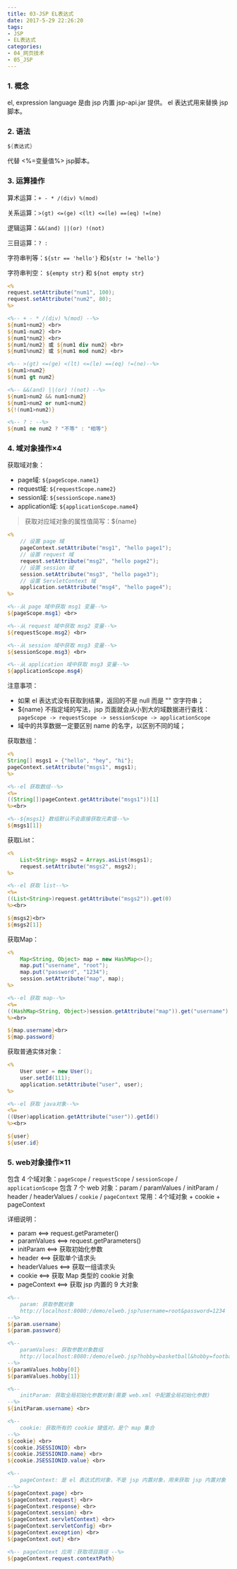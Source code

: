 ```yaml
---
title: 03-JSP EL表达式
date: 2017-5-29 22:26:20
tags:
- JSP
- EL表达式
categories: 
- 04_网页技术
- 05_JSP
---
```


### 1. 概念

el, expression language 是由 jsp 内置 jsp-api.jar 提供。
el 表达式用来替换 jsp 脚本。



### 2. 语法

```java
${表达式}
```

代替 <%=变量值%> jsp脚本。



### 3. 运算操作

算术运算：`+ - * /(div) %(mod)`

关系运算：`>(gt) <=(ge) <(lt) <=(le) ==(eq) !=(ne)`

逻辑运算：`&&(and) ||(or) !(not)`

三目运算：`? :`

字符串判等：`${str == 'hello'}` 和`${str != 'hello'}`

字符串判空： `${empty str}` 和 `${not empty str}`

```jsp
<%
request.setAttribute("num1", 100);
request.setAttribute("num2", 80);
%>

<%-- + - * /(div) %(mod) --%>
${num1+num2} <br>
${num1-num2} <br>
${num1*num2} <br>
${num1/num2} 或 ${num1 div num2} <br>
${num1%num2} 或 ${num1 mod num2} <br>

<%-- >(gt) <=(ge) <(lt) <=(le) ==(eq) !=(ne)--%>
${num1>num2}
${num1 gt num2}

<%-- &&(and) ||(or) !(not) --%>
${num1>num2 && num1<num2}
${num1>num2 or num1<num2}
${!(num1>num2)}

<%-- ? : --%>
${num1 ne num2 ? "不等" : "相等"}
```



### 4. 域对象操作×4

获取域对象：

* page域: `${pageScope.name1}`
* request域: `${requestScope.name2}`
* session域: `${sessionScope.name3}`
* application域: `${applicationScope.name4}`

> 获取对应域对象的属性值简写：${name}

```jsp
<%
    // 设置 page 域
    pageContext.setAttribute("msg1", "hello page1");
    // 设置 request 域
    request.setAttribute("msg2", "hello page2");
    // 设置 session 域
    session.setAttribute("msg3", "hello page3");
    // 设置 ServletContext 域
    application.setAttribute("msg4", "hello page4");
%>

<%--从 page 域中获取 msg1 变量--%>
${pageScope.msg1} <br>

<%--从 request 域中获取 msg2 变量--%>
${requestScope.msg2} <br>

<%--从 session 域中获取 msg3 变量--%>
${sessionScope.msg3} <br>

<%--从 application 域中获取 msg3 变量--%>
${applicationScope.msg4}
```

注意事项：

* 如果 el 表达式没有获取到结果，返回的不是 null 而是 "" 空字符串；
* ${name} 不指定域的写法，jsp 页面就会从小到大的域数据进行查找：
  `pageScope -> requestScope -> sessionScope -> applicationScope`
* 域中的共享数据一定要区别 name 的名字，以区别不同的域；

获取数组：

```jsp
<%
String[] msgs1 = {"hello", "hey", "hi"};
pageContext.setAttribute("msgs1", msgs1);
%>

<%--el 获取数组--%>
<%=
((String[])pageContext.getAttribute("msgs1"))[1]
%><br>

<%--${msgs1} 数组默认不会直接获取元素值--%>
${msgs1[1]}
```

获取List：

```jsp
<%
    List<String> msgs2 = Arrays.asList(msgs1);
    request.setAttribute("msgs2", msgs2);
%>

<%--el 获取 list--%>
<%=
((List<String>)request.getAttribute("msgs2")).get(0)
%><br>

${msgs2}<br>
${msgs2[1]}
```

获取Map：

```jsp
<%
    Map<String, Object> map = new HashMap<>();
    map.put("username", "root");
    map.put("password", "1234");
    session.setAttribute("map", map);
%>

<%--el 获取 map--%>
<%=
((HashMap<String, Object>)session.getAttribute("map")).get("username")
%><br>

${map.username}<br>
${map.password}
```

获取普通实体对象：

```jsp
<%
    User user = new User();
    user.setId(111);
    application.setAttribute("user", user);
%>

<%--el 获取 java对象--%>
<%=
((User)application.getAttribute("user")).getId()
%><br>

${user}
${user.id}
```



### 5. web对象操作×11

包含 4 个域对象：`pageScope` / `requestScope` / `sessionScope` / `applicationScope`
包含 7 个 web 对象：param / paramValues / initParam / header / headerValues / `cookie` / `pageContext`
常用：4个域对象 + cookie + pageContext

详细说明：

- param <==> request.getParameter()
- paramValues <==> request.getParameters()
- initParam <==> 获取初始化参数
- header <==> 获取单个请求头
- headerValues <==> 获取一组请求头
- cookie <==> 获取 Map 类型的 cookie 对象
- pageContext <==> 获取 jsp 内置的 9 大对象

```jsp
<%--
    param: 获取参数对象
    http://localhost:8080:/demo/elweb.jsp?username=root&password=1234
--%>
${param.username}
${param.password}

<%--
    paramValues: 获取参数对象数组
    http://localhost:8080:/demo/elweb.jsp?hobby=basketball&hobby=football
--%>
${paramValues.hobby[0]}
${paramValues.hobby[1]}

<%--
    initParam: 获取全局初始化参数对象(需要 web.xml 中配置全局初始化参数)
--%>
${initParam.username} <br>

<%--
    cookie: 获取所有的 cookie 键值对，是个 map 集合
--%>
${cookie} <br>
${cookie.JSESSIONID} <br>
${cookie.JSESSIONID.name} <br>
${cookie.JSESSIONID.value} <br>

<%--
    pageContext: 是 el 表达式的对象，不是 jsp 内置对象，用来获取 jsp 内置对象
--%>
${pageContext.page} <br>
${pageContext.request} <br>
${pageContext.response} <br>
${pageContext.session} <br>
${pageContext.servletContext} <br>
${pageContext.servletConfig} <br>
${pageContext.exception} <br>
${pageContext.out} <br>

<%-- pageContext 应用：获取项目路径 --%>
${pageContext.request.contextPath}
```